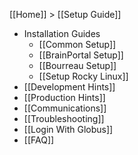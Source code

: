 [[Home]] > [[Setup Guide]]

* Installation Guides
  * [[Common Setup]]
  * [[BrainPortal Setup]]
  * [[Bourreau Setup]]
  * [[Setup Rocky Linux]]
* [[Development Hints]]
* [[Production Hints]]
* [[Communications]]
* [[Troubleshooting]]
* [[Login With Globus]]
* [[FAQ]]

